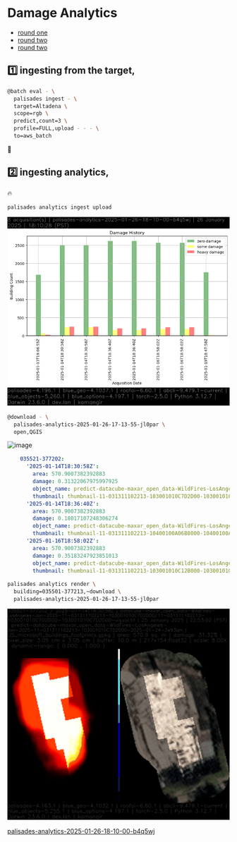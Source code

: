 # Damage Analytics

- [round one](./damage-analytics-round-one.md)
- [round two](./damage-analytics-round-two.md)
- [round two](./damage-analytics-round-three.md)

## 1️⃣ ingesting from the target,

```bash
@batch eval - \
  palisades ingest - \
  target=Altadena \
  scope=rgb \
  predict,count=3 \
  profile=FULL,upload - - - \
  to=aws_batch
```

🎰

## 2️⃣  ingesting analytics,

🔥

```bash
palisades analytics ingest upload
```

![image](https://github.com/kamangir/assets/blob/main/palisades/palisades-analytics-2025-01-26-18-10-00-b4q5wj/damage-history.png?raw=true)


```bash
@download - \
  palisades-analytics-2025-01-26-17-13-55-jl0par \
  open,QGIS
```

![image](https://github.com/kamangir/assets/blob/main/palisades/palisades-analytics-2025-01-26-17-13-55-jl0par/QGIS.png?raw=true)


```yaml
    035521-377202:
      '2025-01-14T18:30:58Z':
        area: 570.9007382392883
        damage: 0.31322067975997925
        object_name: predict-datacube-maxar_open_data-WildFires-LosAngeles-Jan-2025-11-031311102213-103001010C7D2D00-2025-01-24-3w93qm
        thumbnail: thumbnail-11-031311102213-103001010C7D2D00-103001010C7D2D00-visual-prediction-000690.png
      '2025-01-14T18:36:40Z':
        area: 570.9007382392883
        damage: 0.18017107248306274
        object_name: predict-datacube-maxar_open_data-WildFires-LosAngeles-Jan-2025-11-031311102213-10400100A06B8000-2025-01-24-kj6wsu
        thumbnail: thumbnail-11-031311102213-10400100A06B8000-10400100A06B8000-visual-prediction-000690.png
      '2025-01-16T18:58:02Z':
        area: 570.9007382392883
        damage: 0.35183247923851013
        object_name: predict-datacube-maxar_open_data-WildFires-LosAngeles-Jan-2025-11-031311102213-103001010C12B000-2025-01-24-511jt9
        thumbnail: thumbnail-11-031311102213-103001010C12B000-103001010C12B000-visual-prediction-000690.png
```

```bash
palisades analytics render \
  building=035501-377213,~download \
  palisades-analytics-2025-01-26-17-13-55-jl0par
```

![image](https://github.com/kamangir/assets/blob/main/palisades/palisades-analytics-2025-01-26-17-13-55-jl0par/thumbnail-035521-377202-palisades-analytics-2025-01-26-17-13-55-jl0par.gif?raw=true)


[palisades-analytics-2025-01-26-18-10-00-b4q5wj](https://kamangir-public.s3.ca-central-1.amazonaws.com/palisades-analytics-2025-01-26-18-10-00-b4q5wj.tar.gz)
